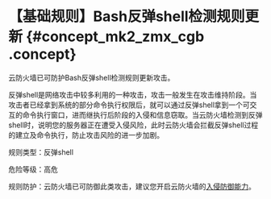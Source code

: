 # 【基础规则】Bash反弹shell检测规则更新 {#concept_mk2_zmx_cgb .concept}

云防火墙已可防护Bash反弹shell检测规则更新攻击。

反弹shell是网络攻击中较多利用的一种攻击，攻击一般发生在攻击维持阶段。当攻击者已经拿到系统的部分命令执行权限后，就可以通过反弹shell拿到一个可交互的命令执行窗口，进而继执行后阶段的入侵和信息窃取。当云防火墙检测到反弹shell时，说明您的服务器正在遭受入侵风险，此时云防火墙会拦截反弹shell过程的建立及命令执行，防止攻击风险的进一步加剧。

规则类型：反弹shell

危险等级：高危

规则防护：云防火墙已可防御此类攻击，建议您开启云防火墙的[入侵防御能力](../../../../../cn.zh-CN/用户指南/安全策略/入侵防御策略.md#ol_ez3_mzd_dfb)。

